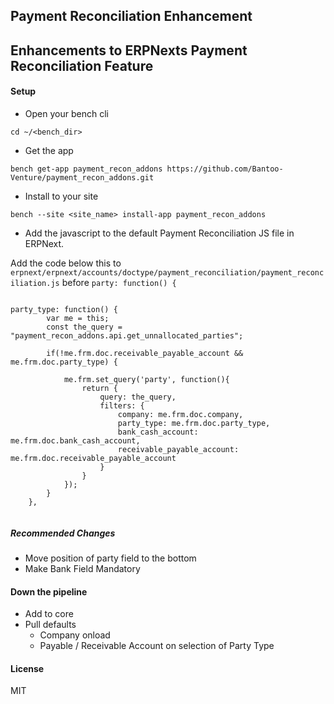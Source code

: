 ## Payment Reconciliation Enhancement

Enhancements to ERPNexts Payment Reconciliation Feature
- 

#### Setup

- Open your bench cli

```cd ~/<bench_dir>```

- Get the app

```bench get-app payment_recon_addons https://github.com/Bantoo-Venture/payment_recon_addons.git```

- Install to your site

```bench --site <site_name> install-app payment_recon_addons```

- Add the javascript to the default Payment Reconciliation JS file in ERPNext. 

Add the code below this to 
`erpnext/erpnext/accounts/doctype/payment_reconciliation/payment_reconciliation.js` before `party: function() {`

```

party_type: function() {
		var me = this;
		const the_query = "payment_recon_addons.api.get_unnallocated_parties";
		
		if(!me.frm.doc.receivable_payable_account && me.frm.doc.party_type) {

			me.frm.set_query('party', function(){
				return {
					query: the_query,
					filters: {
						company: me.frm.doc.company,
						party_type: me.frm.doc.party_type,
						bank_cash_account: me.frm.doc.bank_cash_account,
						receivable_payable_account: me.frm.doc.receivable_payable_account
					}
				}
			});
		}
	},
  
```

##### Recommended Changes
- Move position of party field to the bottom
- Make Bank Field Mandatory

#### Down the pipeline
- Add to core
- Pull defaults
  - Company onload
  - Payable / Receivable Account on selection of Party Type

#### License

MIT
